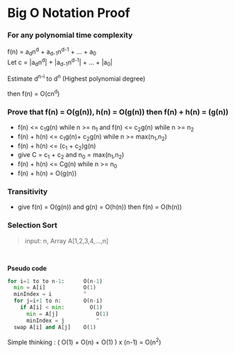 # Big O Notation Proof
### For any polynomial time complexity

f(n) = a<sub>d</sub>n<sup>d</sup> + a<sub>d-1</sub>n<sup>d-1</sup> + ... + a<sub>0</sub>
<br>
Let c = |a<sub>d</sub>n<sup>d</sup>| + |a<sub>d-1</sub>n<sup>d-1</sup>| + ... + |a<sub>0</sub>|

Estimate d<sup>n-i</sup> to d<sup>n</sup> (Highest polynomial degree)

then f(n) = O(cn<sup>d</sup>)

### Prove that f(n) = O(g(n)), h(n) = O(g(n)) then f(n) + h(n) = (g(n)) 

- f(n) <= c<sub>1</sub>g(n) while n >= n<sub>1</sub> and f(n) <= c<sub>2</sub>g(n) while n >= n<sub>2</sub><br>
- f(n) + h(n) <= c<sub>1</sub>g(n)+ c<sub>2</sub>g(n)  while  n >= max(n<sub>1</sub>,n<sub>2</sub>)
- f(n) + h(n) <= (c<sub>1</sub> + c<sub>2</sub>)g(n)
- give C = c<sub>1</sub> + c<sub>2</sub> and n<sub>0</sub> = max(n<sub>1</sub>,n<sub>2</sub>)
- f(n) + h(n) <= Cg(n) while n >= n<sub>0</sub>
- f(n) + h(n) = O(g(n))

### Transitivity
- give f(n) = O(g(n)) and g(n) = O(h(n)) then f(n) = O(h(n))


### Selection Sort
> input: n, Array A[1,2,3,4,...,n]
<br>

**Pseudo code**
```python
for i=1 to to n-1:      O(n-1)
  min = A[i]            O(1)
  minIndex = i          ^
  for j=i+1 to n:       O(n-i)
    if A[i] < min:        O(1)
      min = A[j]            O(1)
      minIndex = j          ^
  swap A[i] and A[j]    O(1)
```
Simple thinking : ( O(1) + O(n) + O(1) ) x (n-1) = O(n<sup>2</sup>) 
